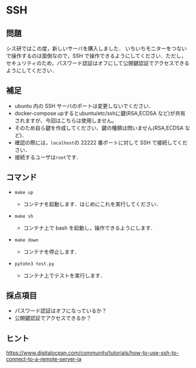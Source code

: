 # SSH

## 問題

シス研ではこの度，新しいサーバを購入しました．
いちいちモニターをつないで操作するのは面倒なので，SSH で操作できるようにしてください．ただし，セキュリティのため，パスワード認証はオフにして公開鍵認証でアクセスできるようにしてください．

## 補足

- ubuntu 内の SSH サーバのポートは変更しないでください．
- docker-compose upするとubuntu/etc/sshに鍵(RSA,ECDSA など)が共有されますが、今回はこちらは使用しません。
- そのため自ら鍵を作成してください、鍵の種類は問いません(RSA,ECDSA など)．
- 確認の際には，`localhost`の 22222 番ポートに対して SSH で接続してください．
- 接続するユーザは`root`です．

## コマンド

- `make up`

  - コンテナを起動します．はじめにこれを実行してください．

- `make sh`
  - コンテナ上で bash を起動し，操作できるようにします．

- `make down`
  - コンテナを停止します．

- `pytohn3 test.py`
  - コンテナ上でテストを実行します．

## 採点項目

- パスワード認証はオフになっているか？
- 公開鍵認証でアクセスできるか？

## ヒント
https://www.digitalocean.com/community/tutorials/how-to-use-ssh-to-connect-to-a-remote-server-ja